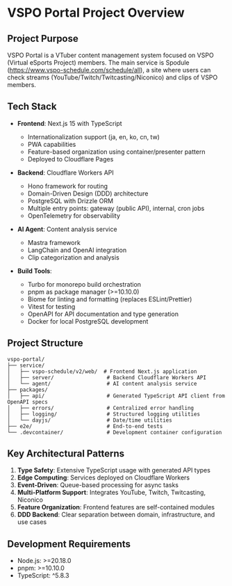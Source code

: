 # VSPO Portal Project Overview

## Project Purpose
VSPO Portal is a VTuber content management system focused on VSPO (Virtual eSports Project) members. The main service is Spodule (https://www.vspo-schedule.com/schedule/all), a site where users can check streams (YouTube/Twitch/Twitcasting/Niconico) and clips of VSPO members.

## Tech Stack
- **Frontend**: Next.js 15 with TypeScript
  - Internationalization support (ja, en, ko, cn, tw)
  - PWA capabilities
  - Feature-based organization using container/presenter pattern
  - Deployed to Cloudflare Pages

- **Backend**: Cloudflare Workers API
  - Hono framework for routing
  - Domain-Driven Design (DDD) architecture
  - PostgreSQL with Drizzle ORM
  - Multiple entry points: gateway (public API), internal, cron jobs
  - OpenTelemetry for observability

- **AI Agent**: Content analysis service
  - Mastra framework
  - LangChain and OpenAI integration
  - Clip categorization and analysis

- **Build Tools**:
  - Turbo for monorepo build orchestration
  - pnpm as package manager (>=10.10.0)
  - Biome for linting and formatting (replaces ESLint/Prettier)
  - Vitest for testing
  - OpenAPI for API documentation and type generation
  - Docker for local PostgreSQL development

## Project Structure
```
vspo-portal/
├── service/
│   ├── vspo-schedule/v2/web/  # Frontend Next.js application
│   ├── server/                 # Backend Cloudflare Workers API
│   └── agent/                  # AI content analysis service
├── packages/
│   ├── api/                    # Generated TypeScript API client from OpenAPI specs
│   ├── errors/                 # Centralized error handling
│   ├── logging/                # Structured logging utilities
│   └── dayjs/                  # Date/time utilities
├── e2e/                        # End-to-end tests
└── .devcontainer/              # Development container configuration
```

## Key Architectural Patterns
1. **Type Safety**: Extensive TypeScript usage with generated API types
2. **Edge Computing**: Services deployed on Cloudflare Workers
3. **Event-Driven**: Queue-based processing for async tasks
4. **Multi-Platform Support**: Integrates YouTube, Twitch, Twitcasting, Niconico
5. **Feature Organization**: Frontend features are self-contained modules
6. **DDD Backend**: Clear separation between domain, infrastructure, and use cases

## Development Requirements
- Node.js: >=20.18.0
- pnpm: >=10.10.0
- TypeScript: ^5.8.3